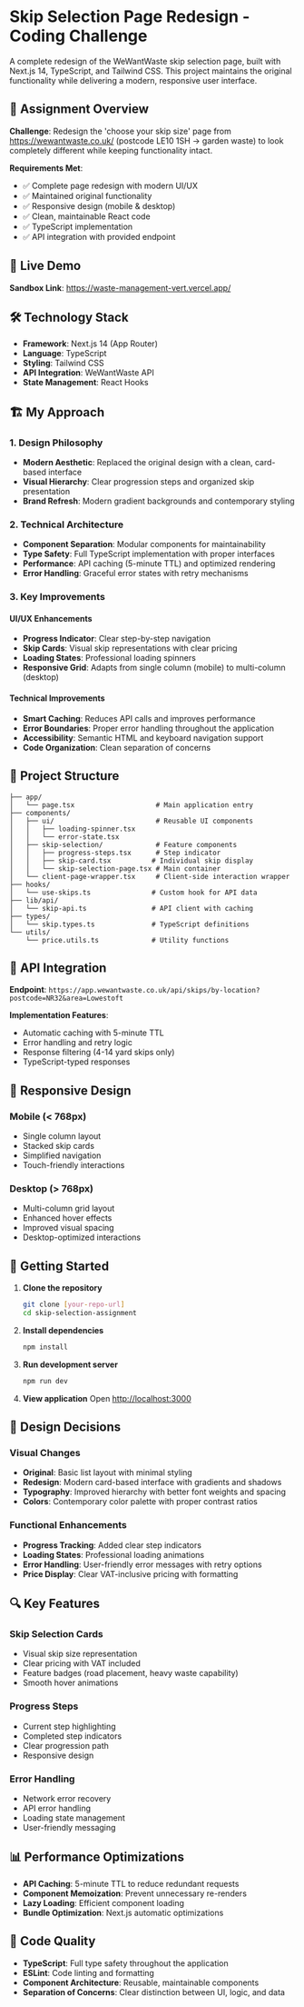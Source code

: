 # Skip Selection Page Redesign - Coding Challenge

A complete redesign of the WeWantWaste skip selection page, built with Next.js 14, TypeScript, and Tailwind CSS. This project maintains the original functionality while delivering a modern, responsive user interface.

## 🎯 Assignment Overview

**Challenge**: Redesign the 'choose your skip size' page from https://wewantwaste.co.uk/ (postcode LE10 1SH → garden waste) to look completely different while keeping functionality intact.

**Requirements Met**:
- ✅ Complete page redesign with modern UI/UX
- ✅ Maintained original functionality 
- ✅ Responsive design (mobile & desktop)
- ✅ Clean, maintainable React code
- ✅ TypeScript implementation
- ✅ API integration with provided endpoint

## 🚀 Live Demo

**Sandbox Link**: https://waste-management-vert.vercel.app/

## 🛠️ Technology Stack

- **Framework**: Next.js 14 (App Router)
- **Language**: TypeScript
- **Styling**: Tailwind CSS
- **API Integration**: WeWantWaste API
- **State Management**: React Hooks

## 🏗️ My Approach

### 1. **Design Philosophy**
- **Modern Aesthetic**: Replaced the original design with a clean, card-based interface
- **Visual Hierarchy**: Clear progression steps and organized skip presentation
- **Brand Refresh**: Modern gradient backgrounds and contemporary styling

### 2. **Technical Architecture**
- **Component Separation**: Modular components for maintainability
- **Type Safety**: Full TypeScript implementation with proper interfaces
- **Performance**: API caching (5-minute TTL) and optimized rendering
- **Error Handling**: Graceful error states with retry mechanisms

### 3. **Key Improvements**

#### UI/UX Enhancements
- **Progress Indicator**: Clear step-by-step navigation
- **Skip Cards**: Visual skip representations with clear pricing
- **Loading States**: Professional loading spinners
- **Responsive Grid**: Adapts from single column (mobile) to multi-column (desktop)

#### Technical Improvements
- **Smart Caching**: Reduces API calls and improves performance
- **Error Boundaries**: Proper error handling throughout the application
- **Accessibility**: Semantic HTML and keyboard navigation support
- **Code Organization**: Clean separation of concerns

## 📁 Project Structure

```
├── app/
│   └── page.tsx                    # Main application entry
├── components/
│   ├── ui/                         # Reusable UI components
│   │   ├── loading-spinner.tsx     
│   │   └── error-state.tsx         
│   ├── skip-selection/             # Feature components
│   │   ├── progress-steps.tsx      # Step indicator
│   │   ├── skip-card.tsx          # Individual skip display
│   │   └── skip-selection-page.tsx # Main container
│   └── client-page-wrapper.tsx     # Client-side interaction wrapper
├── hooks/
│   └── use-skips.ts               # Custom hook for API data
├── lib/api/
│   └── skip-api.ts                # API client with caching
├── types/
│   └── skip.types.ts              # TypeScript definitions
└── utils/
    └── price.utils.ts             # Utility functions
```

## 🔌 API Integration

**Endpoint**: `https://app.wewantwaste.co.uk/api/skips/by-location?postcode=NR32&area=Lowestoft`

**Implementation Features**:
- Automatic caching with 5-minute TTL
- Error handling and retry logic
- Response filtering (4-14 yard skips only)
- TypeScript-typed responses

## 📱 Responsive Design

### Mobile (< 768px)
- Single column layout
- Stacked skip cards
- Simplified navigation
- Touch-friendly interactions

### Desktop (> 768px)
- Multi-column grid layout
- Enhanced hover effects
- Improved visual spacing
- Desktop-optimized interactions

## 🚀 Getting Started

1. **Clone the repository**
   ```bash
   git clone [your-repo-url]
   cd skip-selection-assignment
   ```

2. **Install dependencies**
   ```bash
   npm install
   ```

3. **Run development server**
   ```bash
   npm run dev
   ```

4. **View application**
   Open [http://localhost:3000](http://localhost:3000)

## 🎨 Design Decisions

### Visual Changes
- **Original**: Basic list layout with minimal styling
- **Redesign**: Modern card-based interface with gradients and shadows
- **Typography**: Improved hierarchy with better font weights and spacing
- **Colors**: Contemporary color palette with proper contrast ratios

### Functional Enhancements
- **Progress Tracking**: Added clear step indicators
- **Loading States**: Professional loading animations
- **Error Handling**: User-friendly error messages with retry options
- **Price Display**: Clear VAT-inclusive pricing with formatting

## 🔍 Key Features

### Skip Selection Cards
- Visual skip size representation
- Clear pricing with VAT included
- Feature badges (road placement, heavy waste capability)
- Smooth hover animations

### Progress Steps
- Current step highlighting
- Completed step indicators
- Clear progression path
- Responsive design

### Error Handling
- Network error recovery
- API error handling
- Loading state management
- User-friendly messaging

## 📊 Performance Optimizations

- **API Caching**: 5-minute TTL to reduce redundant requests
- **Component Memoization**: Prevent unnecessary re-renders
- **Lazy Loading**: Efficient component loading
- **Bundle Optimization**: Next.js automatic optimizations

## 🧪 Code Quality

- **TypeScript**: Full type safety throughout the application
- **ESLint**: Code linting and formatting
- **Component Architecture**: Reusable, maintainable components
- **Separation of Concerns**: Clear distinction between UI, logic, and data
